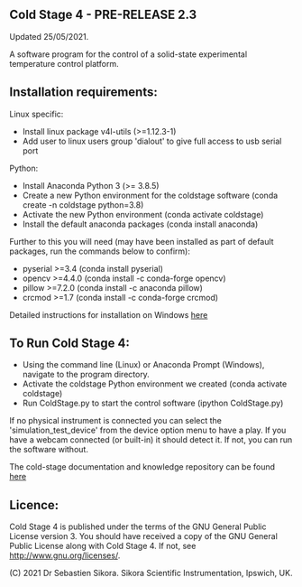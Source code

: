 Cold Stage 4 - PRE-RELEASE 2.3
----------------------------
Updated 25/05/2021.

A software program for the control of a solid-state experimental temperature control platform.


Installation requirements:
-------------------------

Linux specific:
* Install linux package v4l-utils (>=1.12.3-1)
* Add user to linux users group 'dialout' to give full access to usb serial port

Python:
* Install Anaconda Python 3 (>= 3.8.5)
* Create a new Python environment for the coldstage software (conda create -n coldstage python=3.8)
* Activate the new Python environment (conda activate coldstage)
* Install the default anaconda packages (conda install anaconda)

Further to this you will need (may have been installed as part of default packages, run the commands below to confirm):
* pyserial >=3.4 (conda install pyserial)
* opencv >=4.4.0   (conda install -c conda-forge opencv)
* pillow >=7.2.0  (conda install -c anaconda pillow)
* crcmod >=1.7  (conda install -c conda-forge crcmod)

Detailed instructions for installation on Windows [here](getting_started/installation_on_windows.md)

To Run Cold Stage 4:
--------------------

* Using the command line (Linux) or Anaconda Prompt (Windows), navigate to the program directory.
* Activate the coldstage Python environment we created (conda activate coldstage)
* Run ColdStage.py to start the control software (ipython ColdStage.py)

If no physical instrument is connected you can select the 'simulation_test_device' from the device option menu to have a play. If you have a webcam connected (or built-in) it should detect it. If not, you can run the software without.

The cold-stage documentation and knowledge repository can be found [here](documentation/documentation.md)

Licence:
--------

Cold Stage 4 is published under the terms of the GNU General Public License version 3. You should have received a copy of the GNU General Public License
along with Cold Stage 4. If not, see <http://www.gnu.org/licenses/>.


(C) 2021 Dr Sebastien Sikora.
Sikora Scientific Instrumentation, Ipswich, UK.
